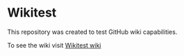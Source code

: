 # Wikitest
This repository was created to test GitHub wiki capabilities.

To see the wiki visit [Wikitest wiki](https://github.com/Bodobolero/Wikitest/wiki)

